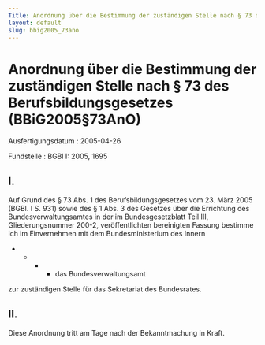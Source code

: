 ```yaml
---
Title: Anordnung über die Bestimmung der zuständigen Stelle nach § 73 des Berufsbildungsgesetzes
layout: default
slug: bbig2005_73ano
---
```


# Anordnung über die Bestimmung der zuständigen Stelle nach § 73 des Berufsbildungsgesetzes (BBiG2005§73AnO)

Ausfertigungsdatum
:   2005-04-26

Fundstelle
:   BGBl I: 2005, 1695



## I.

Auf Grund des § 73 Abs. 1 des Berufsbildungsgesetzes vom 23. März 2005
(BGBl. I S. 931) sowie des § 1 Abs. 3 des Gesetzes über die Errichtung
des Bundesverwaltungsamtes in der im Bundesgesetzblatt Teil III,
Gliederungsnummer 200-2, veröffentlichten bereinigten Fassung bestimme
ich im Einvernehmen mit dem Bundesministerium des Innern

*
    *
        *
            *   das Bundesverwaltungsamt












zur zuständigen Stelle für das Sekretariat des Bundesrates.


## II.

Diese Anordnung tritt am Tage nach der Bekanntmachung in Kraft.

